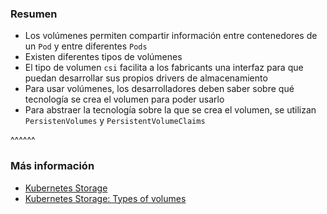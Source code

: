 ### Resumen

* Los volúmenes permiten compartir información entre contenedores de un `Pod` y entre diferentes `Pods`
* Existen diferentes tipos de volúmenes
* El tipo de volumen `csi` facilita a los fabricants una interfaz para que puedan desarrollar sus
  propios drivers de almacenamiento
* Para usar volúmenes, los desarrolladores deben saber sobre qué tecnología se crea el volumen para poder
  usarlo
* Para abstraer la tecnología sobre la que se crea el volumen, se utilizan `PersistenVolumes` y
  `PersistentVolumeClaims`

^^^^^^

### Más información

* [Kubernetes Storage](https://kubernetes.io/docs/concepts/storage/)
* [Kubernetes Storage: Types of volumes](https://kubernetes.io/docs/concepts/storage/volumes/#volume-types)
